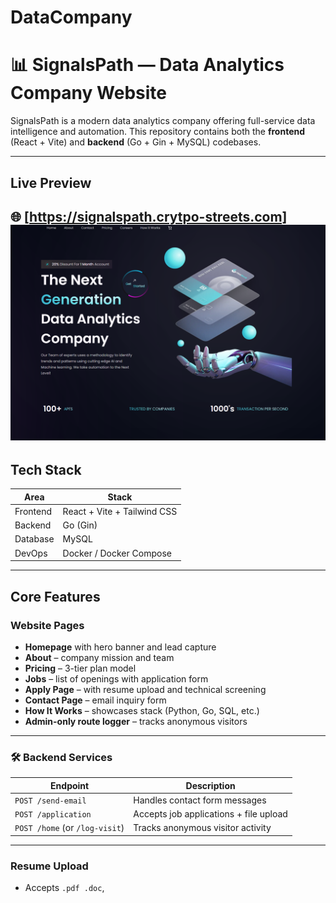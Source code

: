 # DataCompany

# 📊 SignalsPath — Data Analytics Company Website

SignalsPath is a modern data analytics company offering full-service data intelligence and automation. This repository contains both the **frontend** (React + Vite) and **backend** (Go + Gin + MySQL) codebases.

---

##  Live Preview

🌐 [https://signalspath.crytpo-streets.com]
![Homepage Screenshot](./datacompany.png)
---

##  Tech Stack

| Area        | Stack                          |
|-------------|-------------------------------|
| Frontend    | React + Vite + Tailwind CSS   |
| Backend     | Go (Gin)                      |
| Database    | MySQL                         |
| DevOps      | Docker / Docker Compose       |


---

##  Core Features

###  Website Pages
- **Homepage** with hero banner and lead capture
- **About** – company mission and team
- **Pricing** – 3-tier plan model
- **Jobs** – list of openings with application form
- **Apply Page** – with resume upload and technical screening
- **Contact Page** – email inquiry form
- **How It Works** – showcases stack (Python, Go, SQL, etc.)
- **Admin-only route logger** – tracks anonymous visitors

---

### 🛠 Backend Services

| Endpoint         | Description                              |
|------------------|------------------------------------------|
| `POST /send-email` | Handles contact form messages           |
| `POST /application` | Accepts job applications + file upload |
| `POST /home` (or `/log-visit`) | Tracks anonymous visitor activity   |

---

###  Resume Upload

- Accepts `.pdf .doc`,
